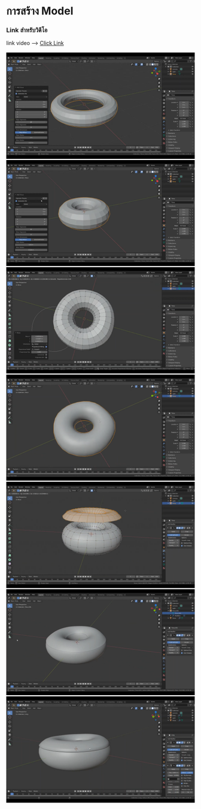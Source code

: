 # การสร้าง Model
### Link สำหรับวิดีโอ
link video --> [Click Link](https://youtu.be/9mXk0yO0uFM)<br>
<br>
<img src="image/model/1.1.png"><br>
<img src="image/model/1.2.png"><br>
<img src="image/model/1.3.png"><br>
<img src="image/model/1.4.png"><br>
<img src="image/model/1.5.png"><br>
<img src="image/model/1.6.png"><br>
<img src="image/model/1.7.png"><br>





